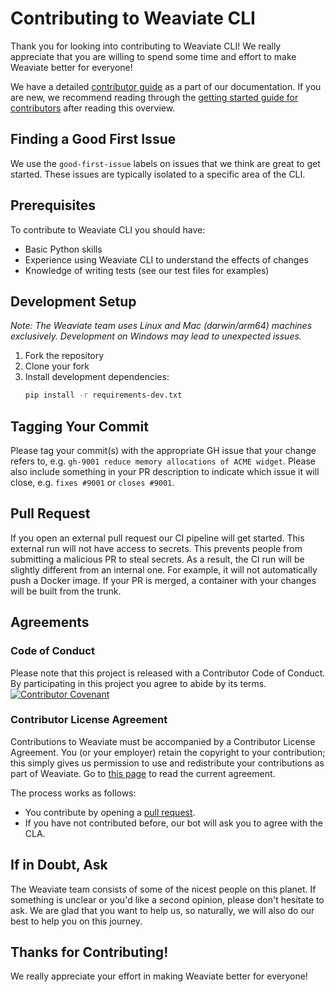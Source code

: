 # Contributing to Weaviate CLI

Thank you for looking into contributing to Weaviate CLI! We really appreciate that you are willing to spend some time and effort to make Weaviate better for everyone!

We have a detailed [contributor guide](https://weaviate.io/developers/contributor-guide/current/) as a part of our documentation. If you are new, we recommend reading through the [getting started guide for contributors](https://weaviate.io/developers/contributor-guide/current/getting-started/index.html) after reading this overview.

## Finding a Good First Issue
We use the `good-first-issue` labels on issues that we think are great to get started. These issues are typically isolated to a specific area of the CLI.

## Prerequisites
To contribute to Weaviate CLI you should have:
- Basic Python skills
- Experience using Weaviate CLI to understand the effects of changes
- Knowledge of writing tests (see our test files for examples)

## Development Setup
*Note: The Weaviate team uses Linux and Mac (darwin/arm64) machines exclusively. Development on Windows may lead to unexpected issues.*

1. Fork the repository
2. Clone your fork
3. Install development dependencies:
    ```bash
    pip install -r requirements-dev.txt
    ```

## Tagging Your Commit
Please tag your commit(s) with the appropriate GH issue that your change refers to, e.g. `gh-9001 reduce memory allocations of ACME widget`. Please also include something in your PR description to indicate which issue it will close, e.g. `fixes #9001` or `closes #9001`.

## Pull Request
If you open an external pull request our CI pipeline will get started. This external run will not have access to secrets. This prevents people from submitting a malicious PR to steal secrets. As a result, the CI run will be slightly different from an internal one. For example, it will not automatically push a Docker image. If your PR is merged, a container with your changes will be built from the trunk.

## Agreements

### Code of Conduct
Please note that this project is released with a Contributor Code of Conduct. By participating in this project you agree to abide by its terms.
[![Contributor Covenant](https://img.shields.io/badge/Contributor%20Covenant-v2.0%20adopted-ff69b4.svg)](CODE_OF_CONDUCT.md)

### Contributor License Agreement
Contributions to Weaviate must be accompanied by a Contributor License Agreement. You (or your employer) retain the copyright to your contribution; this simply gives us permission to use and redistribute your contributions as part of Weaviate. Go to [this page](https://www.semi.technology/playbooks/misc/contributor-license-agreement.html) to read the current agreement.

The process works as follows:
- You contribute by opening a [pull request](#pull-request).
- If you have not contributed before, our bot will ask you to agree with the CLA.

## If in Doubt, Ask
The Weaviate team consists of some of the nicest people on this planet. If something is unclear or you'd like a second opinion, please don't hesitate to ask. We are glad that you want to help us, so naturally, we will also do our best to help you on this journey.

## Thanks for Contributing!
We really appreciate your effort in making Weaviate better for everyone!




